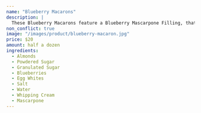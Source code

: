 ```yaml
---
name: "Blueberry Macarons"
description: |
  These Blueberry Macarons feature a Blueberry Mascarpone Filling, that is to die for. If you are a mascarpone cheese lover like myself, you will also love this filling!
non_conflict: true
image: "/images/product/blueberry-macaron.jpg"
price: $20
amount: half a dozen
ingredients:
  - Almonds
  - Powdered Sugar
  - Granulated Sugar
  - Blueberries
  - Egg Whites
  - Salt
  - Water
  - Whipping Cream
  - Mascarpone
---
```

